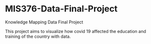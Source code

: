 # MIS376-Data-Final-Project

Knowledge Mapping Data Final Project

This project aims to visualize how covid 19 affected the education and training of the country with data.
